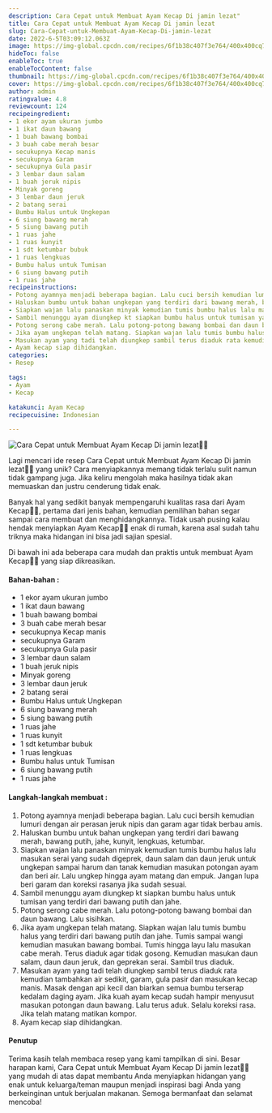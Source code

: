 ```yaml
---
description: Cara Cepat untuk Membuat Ayam Kecap Di jamin lezat"
title: Cara Cepat untuk Membuat Ayam Kecap Di jamin lezat
slug: Cara-Cepat-untuk-Membuat-Ayam-Kecap-Di-jamin-lezat
date: 2022-6-5T03:09:12.063Z
image: https://img-global.cpcdn.com/recipes/6f1b38c407f3e764/400x400cq70/photo.jpg
hideToc: false
enableToc: true
enableTocContent: false
thumbnail: https://img-global.cpcdn.com/recipes/6f1b38c407f3e764/400x400cq70/photo.jpg
cover: https://img-global.cpcdn.com/recipes/6f1b38c407f3e764/400x400cq70/photo.jpg
author: admin
ratingvalue: 4.8
reviewcount: 124
recipeingredient:
- 1 ekor ayam ukuran jumbo
- 1 ikat daun bawang
- 1 buah bawang bombai
- 3 buah cabe merah besar
- secukupnya Kecap manis
- secukupnya Garam
- secukupnya Gula pasir
- 3 lembar daun salam
- 1 buah jeruk nipis
- Minyak goreng
- 3 lembar daun jeruk
- 2 batang serai
- Bumbu Halus untuk Ungkepan
- 6 siung bawang merah
- 5 siung bawang putih
- 1 ruas jahe
- 1 ruas kunyit
- 1 sdt ketumbar bubuk
- 1 ruas lengkuas
- Bumbu halus untuk Tumisan
- 6 siung bawang putih
- 1 ruas jahe
recipeinstructions:
- Potong ayamnya menjadi beberapa bagian. Lalu cuci bersih kemudian lumuri dengan air perasan jeruk nipis dan garam agar tidak berbau amis.
- Haluskan bumbu untuk bahan ungkepan yang terdiri dari bawang merah, bawang putih, jahe, kunyit, lengkuas, ketumbar.
- Siapkan wajan lalu panaskan minyak kemudian tumis bumbu halus lalu masukan serai yang sudah digeprek, daun salam dan daun jeruk untuk ungkepan sampai harum dan tanak kemudian masukan potongan ayam dan beri air. Lalu ungkep hingga ayam matang dan empuk. Jangan lupa beri garam dan koreksi rasanya jika sudah sesuai.
- Sambil menunggu ayam diungkep kt siapkan bumbu halus untuk tumisan yang terdiri dari bawang putih dan jahe.
- Potong serong cabe merah. Lalu potong-potong bawang bombai dan daun bawang. Lalu sisihkan.
- Jika ayam ungkepan telah matang. Siapkan wajan lalu tumis bumbu halus yang terdiri dari bawang putih dan jahe. Tumis sampai wangi kemudian masukan bawang bombai. Tumis hingga layu lalu masukan cabe merah. Terus diaduk agar tidak gosong. Kemudian masukan daun salam, daun daun jeruk, dan geprekan serai. Sambil trus diaduk.
- Masukan ayam yang tadi telah diungkep sambil terus diaduk rata kemudian tambahkan air sedikit, garam, gula pasir dan masukan kecap manis. Masak dengan api kecil dan biarkan semua bumbu terserap kedalam daging ayam. Jika kuah ayam kecap sudah hampir menyusut masukan potongan daun bawang. Lalu terus aduk. Selalu koreksi rasa. Jika telah matang matikan kompor.
- Ayam kecap siap dihidangkan.
categories:
- Resep

tags:
- Ayam
- Kecap

katakunci: Ayam Kecap
recipecuisine: Indonesian

---
```


![Cara Cepat untuk Membuat Ayam Kecap Di jamin lezat👩‍🍳](https://img-global.cpcdn.com/recipes/6f1b38c407f3e764/400x400cq70/photo.jpg)

Lagi mencari ide resep Cara Cepat untuk Membuat Ayam Kecap Di jamin lezat👩‍🍳 yang unik? Cara menyiapkannya memang tidak terlalu sulit namun tidak gampang juga. Jika keliru mengolah maka hasilnya tidak akan memuaskan dan justru cenderung tidak enak.

Banyak hal yang sedikit banyak mempengaruhi kualitas rasa dari Ayam Kecap👩‍🍳, pertama dari jenis bahan, kemudian pemilihan bahan segar sampai cara membuat dan menghidangkannya. Tidak usah pusing kalau hendak menyiapkan Ayam Kecap👩‍🍳 enak di rumah, karena asal sudah tahu triknya maka hidangan ini bisa jadi sajian spesial.

Di bawah ini ada beberapa cara mudah dan praktis untuk membuat Ayam Kecap👩‍🍳 yang siap dikreasikan.

<!--inarticleads1-->

#### Bahan-bahan :

- 1 ekor ayam ukuran jumbo
- 1 ikat daun bawang
- 1 buah bawang bombai
- 3 buah cabe merah besar
- secukupnya Kecap manis
- secukupnya Garam
- secukupnya Gula pasir
- 3 lembar daun salam
- 1 buah jeruk nipis
- Minyak goreng
- 3 lembar daun jeruk
- 2 batang serai
- Bumbu Halus untuk Ungkepan
- 6 siung bawang merah
- 5 siung bawang putih
- 1 ruas jahe
- 1 ruas kunyit
- 1 sdt ketumbar bubuk
- 1 ruas lengkuas
- Bumbu halus untuk Tumisan
- 6 siung bawang putih
- 1 ruas jahe

<!--inarticleads2-->

#### Langkah-langkah membuat :

1. Potong ayamnya menjadi beberapa bagian. Lalu cuci bersih kemudian lumuri dengan air perasan jeruk nipis dan garam agar tidak berbau amis.
1. Haluskan bumbu untuk bahan ungkepan yang terdiri dari bawang merah, bawang putih, jahe, kunyit, lengkuas, ketumbar.
1. Siapkan wajan lalu panaskan minyak kemudian tumis bumbu halus lalu masukan serai yang sudah digeprek, daun salam dan daun jeruk untuk ungkepan sampai harum dan tanak kemudian masukan potongan ayam dan beri air. Lalu ungkep hingga ayam matang dan empuk. Jangan lupa beri garam dan koreksi rasanya jika sudah sesuai.
1. Sambil menunggu ayam diungkep kt siapkan bumbu halus untuk tumisan yang terdiri dari bawang putih dan jahe.
1. Potong serong cabe merah. Lalu potong-potong bawang bombai dan daun bawang. Lalu sisihkan.
1. Jika ayam ungkepan telah matang. Siapkan wajan lalu tumis bumbu halus yang terdiri dari bawang putih dan jahe. Tumis sampai wangi kemudian masukan bawang bombai. Tumis hingga layu lalu masukan cabe merah. Terus diaduk agar tidak gosong. Kemudian masukan daun salam, daun daun jeruk, dan geprekan serai. Sambil trus diaduk.
1. Masukan ayam yang tadi telah diungkep sambil terus diaduk rata kemudian tambahkan air sedikit, garam, gula pasir dan masukan kecap manis. Masak dengan api kecil dan biarkan semua bumbu terserap kedalam daging ayam. Jika kuah ayam kecap sudah hampir menyusut masukan potongan daun bawang. Lalu terus aduk. Selalu koreksi rasa. Jika telah matang matikan kompor.
1. Ayam kecap siap dihidangkan.

#### Penutup

Terima kasih telah membaca resep yang kami tampilkan di sini. Besar harapan kami, Cara Cepat untuk Membuat Ayam Kecap Di jamin lezat👩‍🍳 yang mudah di atas dapat membantu Anda menyiapkan hidangan yang enak untuk keluarga/teman maupun menjadi inspirasi bagi Anda yang berkeinginan untuk berjualan makanan. Semoga bermanfaat dan selamat mencoba!